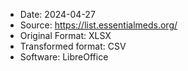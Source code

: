 - Date: 2024-04-27
- Source: https://list.essentialmeds.org/
- Original Format: XLSX
- Transformed format: CSV
- Software: LibreOffice